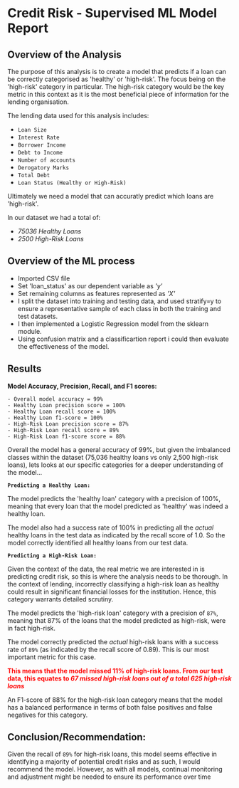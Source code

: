 # Credit Risk - Supervised ML Model Report 

## Overview of the Analysis

The purpose of this analysis is to create a model that predicts if a loan can be correctly categorised as 'healthy' or 'high-risk'. The focus being on the 'high-risk' category in particular. The high-risk category would be the key metric in this context as it is the most beneficial piece of information for the lending organisation. 

The lending data used for this analysis includes: 
- `Loan Size`
- `Interest Rate`
- `Borrower Income`
- `Debt to Income`
- `Number of accounts`
- `Derogatory Marks`
- `Total Debt`
- `Loan Status (Healthy or High-Risk)`

Ultimately we need a model that can accuratly predict which loans are 'high-risk'. 

In our dataset we had a total of:
- *75036 Healthy Loans*
- *2500 High-Risk Loans*

## Overview of the ML process
- Imported CSV file
- Set 'loan_status' as our dependent variable as *'y'*
- Set remaining columns as features represented as *'X'*
- I split the dataset into training and testing data, and used stratify=y to       ensure a representative sample of each class in both the training and test datasets.
- I then implemented a Logistic Regression model from the sklearn module. 
- Using confusion matrix and a classificartion report i could then evaluate the effectiveness of the model. 


## Results
**Model Accuracy, Precision, Recall, and F1 scores:**

    - Overall model accuracy = 99%
    - Healthy Loan precision score = 100%
    - Healthy Loan recall score = 100%
    - Healthy Loan f1-score = 100%
    - High-Risk Loan precision score = 87%
    - High-Risk Loan recall score = 89%
    - High-Risk Loan f1-score score = 88%


Overall the model has a general accuracy of 99%, but given the imbalanced classes within the dataset (75,036 healthy loans vs only 2,500 high-risk loans), lets looks at our specific categories for a deeper understanding of the model...


**`Predicting a Healthy Loan:`**

The model predicts the 'healthy loan' category with a precision of 100%, meaning that every loan that the model predicted as 'healthy' was indeed a healthy loan. 

The model also had a success rate of 100% in predicting all the *actual* healthy loans in the test data as indicated by the recall score of 1.0. So the model correctly identified all healthy loans from our test data. 


**`Predicting a High-Risk Loan:`**

Given the context of the data, the real metric we are interested in is predicting credit risk, so this is where the analysis needs to be thorough. In the context of lending, incorrectly classifying a high-risk loan as healthy could result in significant financial losses for the institution. Hence, this category warrants detailed scrutiny.

The model predicts the 'high-risk loan' category with a precision of `87%`, meaning that 87% of the loans that the model predicted as high-risk, were in fact high-risk. 

The model correctly predicted the *actual* high-risk loans with a success rate of `89%` (as indicated by the recall score of 0.89). This is our most important metric for this case. 

<span style="color:red"><strong>This means that the model missed 11% of high-risk loans. From our test data, this equates to <em>67 missed high-risk loans out of a total 625 high-risk loans</em></strong></span>



An F1-score of 88% for the high-risk loan category means that the model has a balanced performance in terms of both false positives and false negatives for this category.

## Conclusion/Recommendation:

Given the recall of `89%` for high-risk loans, this model seems effective in identifying a majority of potential credit risks and as such, I would recommend the model.  However, as with all models, continual monitoring and adjustment might be needed to ensure its performance over time
